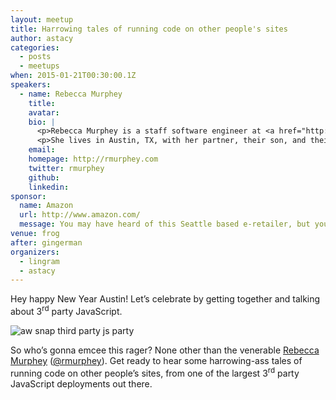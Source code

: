 ```yaml
---
layout: meetup
title: Harrowing tales of running code on other people's sites
author: astacy
categories:
  - posts
  - meetups
when: 2015-01-21T00:30:00.1Z
speakers:
  - name: Rebecca Murphey
    title:
    avatar:
    bio: |
      <p>Rebecca Murphey is a staff software engineer at <a href="http://bazaarvoice.com">Bazaarvoice</a>, where she leads a team that shepherds third-party JavaScript application development across the organization. She is a frequent speaker on the topic of code organization and best practices at various JavaScript conferences, including Front-End Ops Conf, the 2014 jQuery Conference in San Diego, JSConf US 2013, JSConf US 2011, JSConf EU 2010, Full Frontal 2012, Fronteers 2012, and many others.</p>
      <p>She lives in Austin, TX, with her partner, their son, and their dog. She blogs at <a href="http://rmurphey.com">rmurphey.com</a>.</p>
    email:
    homepage: http://rmurphey.com
    twitter: rmurphey
    github:
    linkedin:
sponsor:
  name: Amazon
  url: http://www.amazon.com/
  message: You may have heard of this Seattle based e-retailer, but you may <em>not</em> have heard that they&#8217;re hiring for positions at their Austin office! If the idea of working on <a href="http://www.alexa.com/siteinfo/amazon.com">the world&#8217;s 6<sup>th</sup> largest website</a> is interesting to you, come talk to one of the Amazon folks at the meetup. You can also <a href="http://www.amazon.com/gp/jobs/ref=j_sq_btn?jobSearchKeywords=&#038;category=*&#038;location=US,+TX,+Austin&#038;x=28&#038;y=11">apply online</a>.
venue: frog
after: gingerman
organizers:
  - lingram
  - astacy
---
```


Hey happy New Year Austin! Let&#8217;s celebrate by getting together and talking about 3<sup>rd</sup> party JavaScript.

![aw snap third party js party][1]

So who&#8217;s gonna emcee this rager? None other than the venerable [Rebecca Murphey][2] ([@rmurphey][3]). Get ready to hear some harrowing-ass tales of running code on other people&#8217;s sites, from one of the largest 3<sup>rd</sup> party JavaScript deployments out there.

[1]: https://cldup.com/nWqk2nPq1S.gif
[2]: http://rmurphey.com
[3]: https://twitter.com/rmurphey
